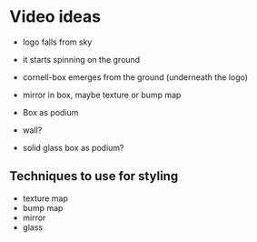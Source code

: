 # Video ideas
- logo falls from sky
- it starts spinning on the ground
- cornell-box emerges from the ground (underneath the logo)

- mirror in box, maybe texture or bump map
- Box as podium

- wall?
- solid glass box as podium?


## Techniques to use for styling
- texture map
- bump map
- mirror
- glass
